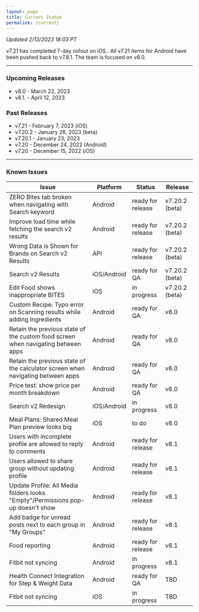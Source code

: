 ```yaml
---
layout: page
title: Current Status
permalink: /current/
---
```


_Updated 2/13/2023 18:03 PT_

v7.21 has completed 7-day rollout on iOS.. All v7.21 items for Android have been pushed back to v7.8.1. The team is focused on v8.0.

***

### Upcoming Releases

- v8.0    - March 22, 2023
- v8.1.   - April 12, 2023
 
### Past Releases
- v7.21   - February 7, 2023 (iOS)
- v7.20.2 - January 26, 2023 (beta)
- v7.20.1 - January 23, 2023
- v7.20   - December 24, 2022 (Android)
- v7.20   - December 15, 2022 (iOS)


***

### Known Issues

|Issue                          |Platform   | Status    | Release           |
| ---                           | ---       | ---       | ---               |
|ZERO Bites tab broken when navigating with Search keyword |Android |ready for release| v7.20.2 (beta)|
|Improve load time while fetching the search v2 results|Android |ready for release| v7.20.2 (beta)|
|Wrong Data is Shown for Brands on Search v2 Results |API |ready for release| v7.20.2 (beta)|
|Search v2 Results|iOS/Android |ready for QA| v7.20.2 (beta)|
|Edit Food shows inappropriate BITES|iOS |in progress| v7.20.2 (beta)|
|Custom Recipe: Typo error on Scanning results while adding Ingredients |Android|ready for QA| v8.0|
|Retain the previous state of the custom food screen when navigating between apps |Android|ready for QA| v8.0|
|Retain the previous state of the calculator screen when navigating between apps |Android|ready for QA| v8.0|
|Price test: show price per month breakdown|Android |ready for QA| v8.0|
|Search v2 Redesign|iOS/Android |in progress| v8.0|
|Meal Plans: Shared Meal Plan preview looks big |iOS |to do| v8.0|
|Users with incomplete profile are allowed to reply to comments |Android|ready for release| v8.1|
|Users allowed to share group without updating profile |Android|ready for release| v8.1|
|Update Profile: All Media folders looks "Empty"/Permissions pop-up doesn't show |Android|ready for release| v8.1|
|Add badge for unread posts next to each group in "My Groups" |Android|ready for release| v8.1|
|Food reporting|Android |ready for release| v8.1|
|Fitbit not syncing|Android |in progress| v8.1|
|Health Connect Integration for Step & Weight Data |Android|ready for QA| TBD|
|Fitbit not syncing|iOS |in progress| TBD|
